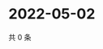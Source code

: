 # 2022-05-02

共 0 条

<!-- BEGIN WEIBO -->
<!-- 最后更新时间 Mon May 02 2022 20:09:01 GMT+0800 (China Standard Time) -->

<!-- END WEIBO -->
